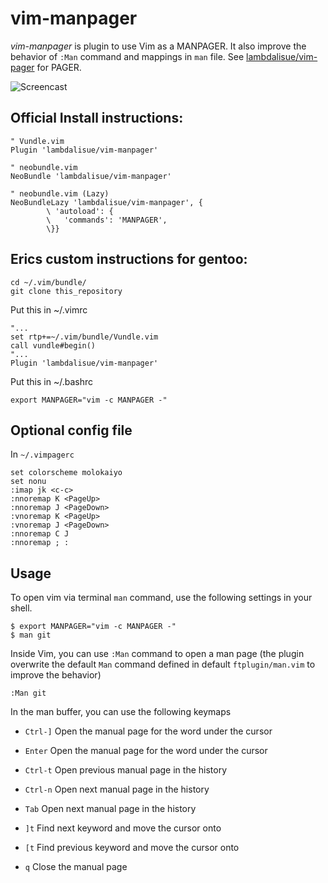 vim-manpager
===============================================================================
*vim-manpager* is plugin to use Vim as a MANPAGER.
It also improve the behavior of `:Man` command and mappings in `man` file.
See [lambdalisue/vim-pager](https://github.com/lambdalisue/vim-pager) for PAGER.

![Screencast](http://g.recordit.co/nnvpuIKOKK.gif)


Official Install instructions: 
-------------------------------------------------------------------------------


```vim
" Vundle.vim
Plugin 'lambdalisue/vim-manpager'

" neobundle.vim
NeoBundle 'lambdalisue/vim-manpager'

" neobundle.vim (Lazy)
NeoBundleLazy 'lambdalisue/vim-manpager', {
        \ 'autoload': {
        \   'commands': 'MANPAGER',
        \}}
```

Erics custom instructions for gentoo:
-------------------------------------------------------------------------------

    cd ~/.vim/bundle/
    git clone this_repository

Put this in ~/.vimrc

    "...
    set rtp+=~/.vim/bundle/Vundle.vim
    call vundle#begin()
    "...  
    Plugin 'lambdalisue/vim-manpager'
    
Put this in ~/.bashrc

    export MANPAGER="vim -c MANPAGER -"




Optional config file
-------------------------------------------------------------------------------

In `~/.vimpagerc`

    set colorscheme molokaiyo
    set nonu
    :imap jk <c-c>
    :nnoremap K <PageUp>  
    :nnoremap J <PageDown>
    :vnoremap K <PageUp>  
    :vnoremap J <PageDown>
    :nnoremap C J
    :nnoremap ; :



Usage
-------------------------------------------------------------------------------

To open vim via terminal `man` command, use the following settings in your shell.

```
$ export MANPAGER="vim -c MANPAGER -"
$ man git
```

Inside Vim, you can use `:Man` command to open a man page (the plugin overwrite the default `Man` command defined in default `ftplugin/man.vim` to improve the behavior)

```
:Man git
```

In the man buffer, you can use the following keymaps

- `Ctrl-]`		Open the manual page for the word under the cursor
- `Enter`		Open the manual page for the word under the cursor
- `Ctrl-t`		Open previous manual page in the history

- `Ctrl-n`		Open next manual page in the history
- `Tab`		Open next manual page in the history

- `]t`		Find next keyword and move the cursor onto
- `[t`		Find previous keyword and move the cursor onto
- `q`		Close the manual page

